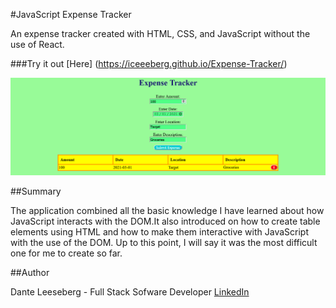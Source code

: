 #JavaScript Expense Tracker

An expense tracker created with HTML, CSS, and JavaScript without the use of React.

###Try it out [Here] (https://iceeeberg.github.io/Expense-Tracker/)

![expense Tracker](expense_tracker.png)

##Summary 

The application combined all the basic knowledge I have learned about how JavaScript interacts with the DOM.It also introduced on how to create table elements using HTML and how to make them interactive with JavaScript with the use of the DOM. Up to this point, I will say it was the most difficult one for me to create so far.  


##Author 

Dante Leeseberg - Full Stack Sofware Developer [LinkedIn](https://www.linkedin.com/in/dante-leeseberg-bba05883/)